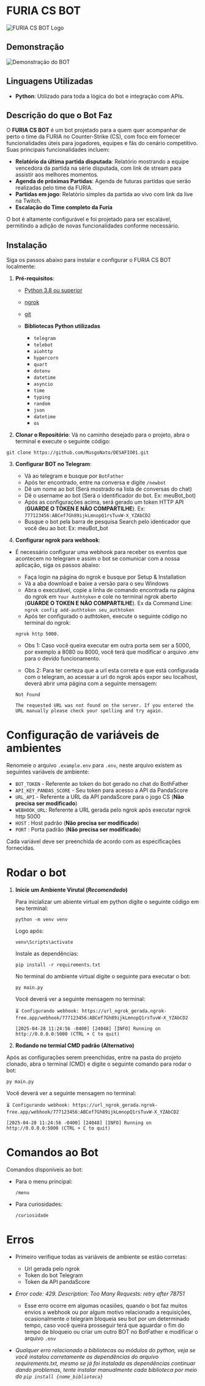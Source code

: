 # FURIA CS BOT
![FURIA CS BOT Logo](https://arena.rtp.pt/wp-content/uploads/2021/01/furiagg_wallpaper_raian-860x507-1.jpg)

## Demonstração

![Demonstração do BOT](./assets/demo.gif)


## Linguagens Utilizadas
- **Python**: Utilizado para toda a lógica do bot e integração com APIs.

## Descrição do que o Bot Faz
O **FURIA CS BOT** é um bot projetado para a quem quer acompanhar de perto o time da FURIA no Counter-Strike (CS), com foco em fornecer funcionalidades úteis para jogadores, equipes e fãs do cenário competitivo. Suas principais funcionalidades incluem:
- **Relatório da última partida disputada**: Relatório mostrando a equipe vencedora da partida na série disputada, com link de stream para assistir aos melhores momentos.
- **Agenda de próximas Partidas**: Agenda de futuras partidas que serão realizadas pelo time da FURIA.
- **Partidas em jogo**: Relatório simples da partida ao vivo com link da live na Twitch.
- **Escalação do Time completo da Furia**

O bot é altamente configurável e foi projetado para ser escalável, permitindo a adição de novas funcionalidades conforme necessário.

## Instalação
Siga os passos abaixo para instalar e configurar o FURIA CS BOT localmente:

1. **Pré-requisitos**:
    - [Python 3.8 ou superior](https://www.python.org/)
    - [ngrok](https://ngrok.com/)
    - [git](https://git-scm.com/downloads)
    
    - **Bibliotecas Python utilizadas**
        -   `telegram` 
        -   `telebot`
        -   `aiohttp`
        -   `hypercorn`
        -   `quart`
        -   `dotenv`
        -   `datetime`
        -   `asyncio`
        -   `time`
        -   `typing`
        -   `random`
        -   `json`
        -   `datetime`
        -   `os`

2. **Clonar o Repositório**:
Vá no caminho desejado para o projeto, abra o terminal e execute o seguinte código:
```
git clone https://github.com/MusgoNato/DESAFIO01.git
```

3. **Configurar BOT no Telegram**:
    - Vá ao telegram e busque por `BotFather`
    - Após ter encontrado, entre na conversa e digite `/newbot`
    - Dê um nome ao bot (Será mostrado na lista de conversas do chat)
    - Dê o username ao bot (Será o identificador do bot. Ex: meuBot_bot)
    - Após as configurações acima, será gerado um token HTTP API (**GUARDE O TOKEN E NÃO COMPARTILHE**). Ex: `777123456:ABCef7Gh89ijkLmnopQ1rsTuvW-X_YZAbCD2`
    - Busque o bot pela barra de pesquisa Search pelo identicador que você deu ao bot: Ex: meuBot_bot

4. **Configurar ngrok para webhook**:
* É necessário configurar uma webhook para receber os eventos que acontecem no telegram e assim o bot se comunicar com a nossa aplicação, siga os passos abaixo:

    - Faça login na página do ngrok e busque por Setup & Installation
    - Vá a aba download e baixe a versão para o seu Windows
    - Abra o executável, copie a linha de comando encontrada na página do ngrok em `Your Authtoken` e cole no terminal ngrok aberto (**GUARDE O TOKEN E NÃO COMPARTILHE**). Ex da Command Line: `ngrok config add-authtoken seu_authtoken`
    - Após ter configurado o authtoken, execute o seguinte código no terminal do ngrok:
    ```
    ngrok http 5000.
    ```
    * Obs 1: Caso você queira executar em outra porta sem ser a 5000, por exemplo a 8080 ou 8000, você terá que modificar o arquivo .env para o devido funcionamento.
    
    * Obs 2: Para ter certeza que a url esta correta e que está configurada com o telegram, ao acessar a url do ngrok após expor seu localhost, deverá abrir uma página com a seguinte mensagem:
     ```
    Not Found
        
    The requested URL was not found on the server. If you entered the URL manually please check your spelling and try again.
    ```

# Configuração de variáveis de ambientes
Renomeie o arquivo `.example.env` para `.env`, neste arquivo existem as seguintes variáveis de ambiente:
- `BOT_TOKEN` - Referente ao token do bot gerado no chat do BothFather 
- `API_KEY_PANDAS_SCORE` - Seu token para acesso a API da PandaScore
- `URL_API` - Referente a URL da API pandaScore para o jogo CS (**Não precisa ser modificado**)
- `WEBHOOK_URL`: Referente a URL gerada pelo ngrok após executar ngrok http 5000
- `HOST` : Host padrão (**Não precisa ser modificado**)
- `PORT` : Porta padrão (**Não precisa ser modificado**)

Cada variável deve ser preenchida de acordo com as especificações fornecidas.

# Rodar o bot
1. **Inicie um Ambiente Virutal (*Recomendado*)**

    Para inicializar um abiente virtual em python digite o seguinte código em seu terminal:
    ```
    python -m venv venv
    ```
    Logo após:
    ```
    venv\Scripts\activate
    ```
    Instale as dependências:
    ```
    pip install -r requirements.txt
    ```
    No terminal do ambiente virtual digite o seguinte para executar o bot:
    ```
    py main.py
    ```
    
    Você deverá ver a seguinte mensagem no terminal:
    ```
    ⏳ Configurando webhook: https://url_ngrok_gerada.ngrok-free.app/webhook/777123456:ABCef7Gh89ijkLmnopQ1rsTuvW-X_YZAbCD2

    [2025-04-28 11:24:56 -0400] [24048] [INFO] Running on http://0.0.0.0:5000 (CTRL + C to quit)
    ```

2. **Rodando no termial CMD padrão (Alternativo)**

Após as configurações serem preenchidas, entre na pasta do projeto clonado, abra o terminal (CMD) e digite o seguinte comando para rodar o bot:

```
py main.py
```

Você deverá ver a seguinte mensagem no terminal:
```
⏳ Configurando webhook: https://url_ngrok_gerada.ngrok-free.app/webhook/777123456:ABCef7Gh89ijkLmnopQ1rsTuvW-X_YZAbCD2

[2025-04-28 11:24:56 -0400] [24048] [INFO] Running on http://0.0.0.0:5000 (CTRL + C to quit)
```

# Comandos ao Bot
Comandos disponiveis ao bot:

- Para o menu principal: 
    ```
    /menu
    ```
- Para curiosidades:
    ```
    /curiosidade
    ```

# Erros
- Primeiro verifique todas as variáveis de ambiente se estão corretas:
    - Url gerada pelo ngrok
    - Token do bot Telegram
    - Token da API pandaScore

- *Error code: 429. Description: Too Many Requests: retry after 78751*
    - Esse erro ocorre em algumas ocasiões, quando o bot faz muitos envios a webhook ou por algum motivo relacionado a requisições, ocasionalmente o telegram bloqueia seu bot por um determinado tempo, caso você queira prosseguir terá que aguardar o fim do tempo de bloqueio ou criar um outro BOT no BotFather e modificar o arquivo `.env` 

- *Qualquer erro relacionado a bibliotecas ou módulos do python, veja se você instalou corretamente as dependências do arquivo requirements.txt, mesmo se já foi instalada as dependências continuar dando problemas, tente instalar manualmente cada biblioteca por meio do `pip install {nome_biblioteca}`*